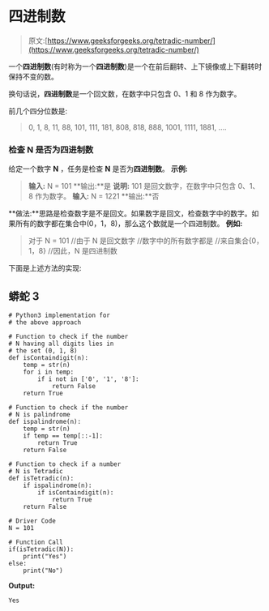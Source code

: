 # 四进制数

> 原文:[https://www.geeksforgeeks.org/tetradic-number/](https://www.geeksforgeeks.org/tetradic-number/)

一个**四进制数**(有时称为一个**四进制数**)是一个在前后翻转、上下镜像或上下翻转时保持不变的数。

换句话说，**四进制数**是一个回文数，在数字中只包含 0、1 和 8 作为数字。

前几个四分位数是:

> 0, 1, 8, 11, 88, 101, 111, 181, 808, 818, 888, 1001, 1111, 1881, ….

### 检查 N 是否为四进制数

给定一个数字 **N** ，任务是检查 **N** 是否为**四进制数**。
**示例:**

> **输入:** N = 101
> **输出:**是
> **说明:**
> 101 是回文数字，在数字中只包含 0、1、8 作为数字。
> **输入:** N = 1221
> **输出:**否

**做法:**思路是检查数字是不是回文。如果数字是回文，检查数字中的数字。如果所有的数字都在集合中(0，1，8)，那么这个数就是一个四进制数。
**例如:**

> 对于 N = 101
> //由于 N 是回文数字
> //数字中的所有数字都是
> //来自集合{0，1，8}
> //因此，N 是四进制数

下面是上述方法的实现:

## 蟒蛇 3

```
# Python3 implementation for
# the above approach

# Function to check if the number
# N having all digits lies in
# the set (0, 1, 8)
def isContaindigit(n):
    temp = str(n)
    for i in temp:
        if i not in ['0', '1', '8']:
            return False
    return True

# Function to check if the number
# N is palindrome
def ispalindrome(n):
    temp = str(n)
    if temp == temp[::-1]:
        return True
    return False

# Function to check if a number
# N is Tetradic  
def isTetradic(n):      
    if ispalindrome(n):
        if isContaindigit(n):
            return True
    return False

# Driver Code
N = 101

# Function Call
if(isTetradic(N)): 
    print("Yes")
else: 
    print("No")
```

**Output:** 

```
Yes
```